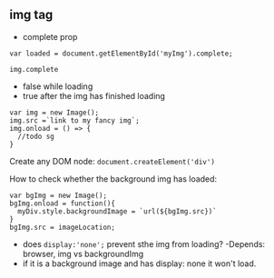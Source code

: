 ## img tag

- complete prop
```
var loaded = document.getElementById('myImg').complete;
```

 ```img.complete```
- false while loading
- true after the img has finished loading

```
var img = new Image();
img.src =`link to my fancy img`;
img.onload = () => {
  //todo sg
}
```

Create any DOM node: ```document.createElement('div')```


How to check whether the background img has loaded:
```
var bgImg = new Image();
bgImg.onload = function(){
  myDiv.style.backgroundImage = `url(${bgImg.src})`
}
bgImg.src = imageLocation;
```

- does ```display:'none';``` prevent sthe img from loading?
 -Depends: browser, img vs backgroundImg
 - if it is a background image and has display: none it won't load.
